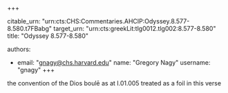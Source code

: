 +++


citable_urn: "urn:cts:CHS:Commentaries.AHCIP:Odyssey.8.577-8.580.t7FBabg"
target_urn: "urn:cts:greekLit:tlg0012.tlg002:8.577-8.580"
title: "Odyssey 8.577-8.580"

authors:
- email: "gnagy@chs.harvard.edu"
  name: "Gregory Nagy"
  username: "gnagy"
+++

<p>the convention of the Dios boulē as at I.01.005 treated as a foil in this verse</p>